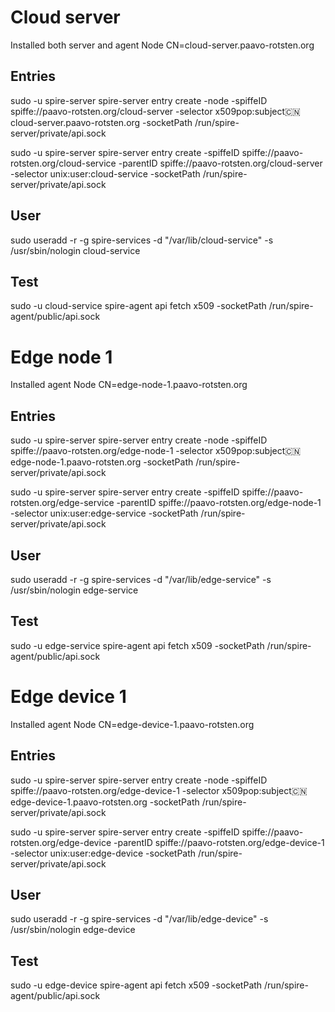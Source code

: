 # Cloud server

Installed both server and agent
Node CN=cloud-server.paavo-rotsten.org

## Entries
sudo -u spire-server spire-server entry create -node -spiffeID spiffe://paavo-rotsten.org/cloud-server -selector x509pop:subject:cn:cloud-server.paavo-rotsten.org -socketPath /run/spire-server/private/api.sock

sudo -u spire-server spire-server entry create -spiffeID spiffe://paavo-rotsten.org/cloud-service -parentID spiffe://paavo-rotsten.org/cloud-server -selector unix:user:cloud-service -socketPath /run/spire-server/private/api.sock

## User
sudo useradd -r -g spire-services -d "/var/lib/cloud-service" -s /usr/sbin/nologin cloud-service

## Test
sudo -u cloud-service spire-agent api fetch x509 -socketPath /run/spire-agent/public/api.sock

# Edge node 1
Installed agent
Node CN=edge-node-1.paavo-rotsten.org

## Entries
sudo -u spire-server spire-server entry create -node -spiffeID spiffe://paavo-rotsten.org/edge-node-1 -selector x509pop:subject:cn:edge-node-1.paavo-rotsten.org -socketPath /run/spire-server/private/api.sock

sudo -u spire-server spire-server entry create -spiffeID spiffe://paavo-rotsten.org/edge-service -parentID spiffe://paavo-rotsten.org/edge-node-1 -selector unix:user:edge-service -socketPath /run/spire-server/private/api.sock

## User
sudo useradd -r -g spire-services -d "/var/lib/edge-service" -s /usr/sbin/nologin edge-service

## Test
sudo -u edge-service spire-agent api fetch x509 -socketPath /run/spire-agent/public/api.sock

# Edge device 1
Installed agent
Node CN=edge-device-1.paavo-rotsten.org

## Entries
sudo -u spire-server spire-server entry create -node -spiffeID spiffe://paavo-rotsten.org/edge-device-1 -selector x509pop:subject:cn:edge-device-1.paavo-rotsten.org -socketPath /run/spire-server/private/api.sock

sudo -u spire-server spire-server entry create -spiffeID spiffe://paavo-rotsten.org/edge-device -parentID spiffe://paavo-rotsten.org/edge-device-1 -selector unix:user:edge-device -socketPath /run/spire-server/private/api.sock

## User
sudo useradd -r -g spire-services -d "/var/lib/edge-device" -s /usr/sbin/nologin edge-device

## Test
sudo -u edge-device spire-agent api fetch x509 -socketPath /run/spire-agent/public/api.sock
